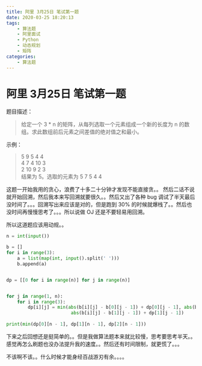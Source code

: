 ```yaml
---
title: 阿里 3月25日 笔试第一题
date: 2020-03-25 18:20:13
tags:
	- 算法题
	- 阿里面试
	- Python
	- 动态规划
	- 矩阵
categories:
	- 算法题
---
```

# 阿里 3月25日 笔试第一题

题目描述：
> 给定一个 3 * n 的矩阵，从每列选取一个元素组成一个新的长度为 n 的数组。求此数组前后元素之间差值的绝对值之和最小。

示例：
> 5 9 5 4 4			
> 4 7 4 10 3			
> 2 10 9 2 3		
> 结果为 5。选取的元素为 5 7 5 4 4

这题一开始我用的贪心，浪费了十多二十分钟才发现不能直接贪。。
然后二话不说就开始回溯，然后我本来写回溯就要很久。。然后又出了各种 bug 调试了半天最后没时间了。。。回溯写出来应该是对的，但是跑到 30% 的时候就爆栈了。。然后也没时间再慢慢思考了。。。所以说做 OJ 还是不要轻易用回溯。

所以这道题应该用动规。。

```python
n = int(input())

b = []
for i in range(3):
    a = list(map(int, input().split(' ')))
    b.append(a)


dp = [[0 for i in range(n)] for j in range(n)]


for j in range(1, n):
    for i in range(3):
        dp[i][j] = min(abs(b[i][j] - b[0][j - 1]) + dp[0][j - 1], abs(b[i][j] - b[1][j - 1]) + dp[1][j - 1], 
                        abs(b[i][j] - b[1][j - 1]) + dp[1][j - 1])
        
print(min(dp[0][n - 1], dp[1][n - 1], dp[2][n - 1]))
```

下来之后回想还是挺简单的。。但是我做算法题本来就比较慢，思考要思考半天。。感觉再怎么刷题也没办法提升我的速度。。然后还有时间限制，就更慌了。。。

不该啊不该。。什么时候才能身经百战游刃有余。。。。